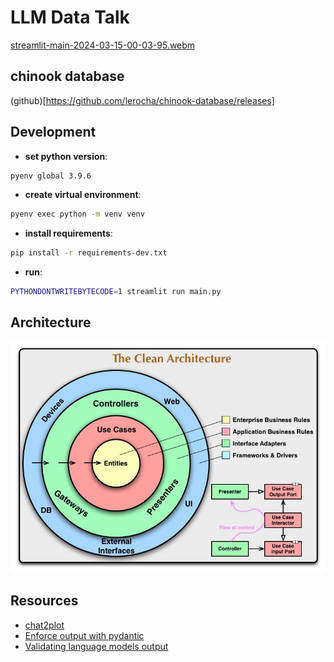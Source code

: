 # LLM Data Talk

[streamlit-main-2024-03-15-00-03-95.webm](https://github.com/dmenezesgabriel/llm-data-talk/assets/50274255/ff25ba04-42f4-4fdc-858d-ef074125139f)

## chinook database

(github)[https://github.com/lerocha/chinook-database/releases]

## Development

- **set python version**:

```sh
pyenv global 3.9.6
```

- **create virtual environment**:

```sh
pyenv exec python -m venv venv
```

- **install requirements**:

```sh
pip install -r requirements-dev.txt
```

- **run**:

```sh
PYTHONDONTWRITEBYTECODE=1 streamlit run main.py
```

## Architecture

![clean-architecture](docs/assets/clean_archtecture.jpg)

## Resources

- [chat2plot](https://github.com/nyanp/chat2plot)
- [Enforce output with pydantic](https://xebia.com/blog/enforce-and-validate-llm-output-with-pydantic/)
- [Validating language models output](https://medium.com/@azizbenothman76/pydantic-and-prompt-engineering-the-essentials-for-validating-language-model-outputs-e48553eb4a3b)
